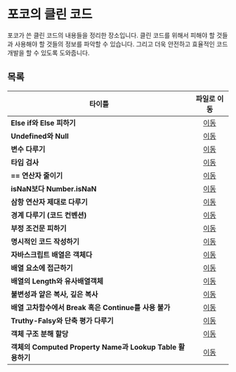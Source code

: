 # 포코의 클린 코드
포코가 쓴 클린 코드의 내용들을 정리한 장소입니다. 클린 코드를 위해서 피해야 할 것들과 사용해야 할 것들의 정보를 파악할 수 있습니다. 그리고 더욱 안전하고 효율적인 코드 개발을 할 수 있도록 도와줍니다.   

## 목록
|타이틀|파일로 이동|
|---|:---:|
|**Else if와 Else 피하기**|[이동](https://github.com/Hschan2/EverythingAboutJava/blob/master/CleanCode/%ED%8F%AC%EC%BD%94%EC%9D%98%ED%81%B4%EB%A6%B0%EC%BD%94%EB%93%9C/Else%20if%EC%99%80%20Else%20%ED%94%BC%ED%95%98%EA%B8%B0.md)|
|**Undefined와 Null**|[이동](https://github.com/Hschan2/EverythingAboutJava/blob/master/CleanCode/%ED%8F%AC%EC%BD%94%EC%9D%98%ED%81%B4%EB%A6%B0%EC%BD%94%EB%93%9C/Undefined%EC%99%80%20Null.md)|
|**변수 다루기**|[이동](https://github.com/Hschan2/EverythingAboutJava/blob/master/CleanCode/%ED%8F%AC%EC%BD%94%EC%9D%98%ED%81%B4%EB%A6%B0%EC%BD%94%EB%93%9C/%EB%B3%80%EC%88%98%20%EB%8B%A4%EB%A3%A8%EA%B8%B0.md)|
|**타입 검사**|[이동](https://github.com/Hschan2/EverythingAboutJava/blob/master/CleanCode/%ED%8F%AC%EC%BD%94%EC%9D%98%ED%81%B4%EB%A6%B0%EC%BD%94%EB%93%9C/%ED%83%80%EC%9E%85%20%EA%B2%80%EC%82%AC.md)|
|**== 연산자 줄이기**|[이동](https://github.com/Hschan2/EverythingAboutJava/blob/master/CleanCode/%ED%8F%AC%EC%BD%94%EC%9D%98%ED%81%B4%EB%A6%B0%EC%BD%94%EB%93%9C/EQEQ%20%EC%A4%84%EC%9D%B4%EA%B8%B0.md)|
|**isNaN보다 Number.isNaN**|[이동](https://github.com/Hschan2/EverythingAboutJava/blob/master/CleanCode/%ED%8F%AC%EC%BD%94%EC%9D%98%ED%81%B4%EB%A6%B0%EC%BD%94%EB%93%9C/IsNaN().md)|
|**삼항 연산자 제대로 다루기**|[이동](https://github.com/Hschan2/EverythingAboutJava/blob/master/CleanCode/%ED%8F%AC%EC%BD%94%EC%9D%98%ED%81%B4%EB%A6%B0%EC%BD%94%EB%93%9C/%EC%82%BC%ED%95%AD%EC%97%B0%EC%82%B0%EC%9E%90%20%EB%8B%A4%EB%A3%A8%EA%B8%B0.md)|
|**경계 다루기 (코드 컨벤션)**|[이동](https://github.com/Hschan2/EverythingAboutJava/blob/master/CleanCode/%ED%8F%AC%EC%BD%94%EC%9D%98%ED%81%B4%EB%A6%B0%EC%BD%94%EB%93%9C/%EA%B2%BD%EA%B3%84%20%EB%8B%A4%EB%A3%A8%EA%B8%B0(%EC%BD%94%EB%93%9C%20%EC%BB%A8%EB%B2%A4%EC%85%98).md)|
|**부정 조건문 피하기**|[이동](https://github.com/Hschan2/EverythingAboutJava/blob/master/CleanCode/%ED%8F%AC%EC%BD%94%EC%9D%98%ED%81%B4%EB%A6%B0%EC%BD%94%EB%93%9C/%EB%B6%80%EC%A0%95%EC%A1%B0%EA%B1%B4%EB%AC%B8%20%ED%94%BC%ED%95%98%EA%B8%B0.md)|
|**명시적인 코드 작성하기**|[이동](https://github.com/Hschan2/EverythingAboutJava/blob/master/CleanCode/%ED%8F%AC%EC%BD%94%EC%9D%98%ED%81%B4%EB%A6%B0%EC%BD%94%EB%93%9C/%EB%AA%85%EC%8B%9C%EC%A0%81%EC%9D%B8%20%EC%BD%94%EB%93%9C%20%EC%9E%91%EC%84%B1%20(Default%20Case%2C%20%EC%97%B0%EC%82%B0%EC%9E%90).md)|
|**자바스크립트 배열은 객체다**|[이동](https://github.com/Hschan2/EverythingAboutJava/blob/master/CleanCode/%ED%8F%AC%EC%BD%94%EC%9D%98%ED%81%B4%EB%A6%B0%EC%BD%94%EB%93%9C/%EC%9E%90%EB%B0%94%EC%8A%A4%ED%81%AC%EB%A6%BD%ED%8A%B8%EC%9D%98%20%EB%B0%B0%EC%97%B4%EC%9D%80%20%EA%B0%9D%EC%B2%B4.md)|
|**배열 요소에 접근하기**|[이동](https://github.com/Hschan2/EverythingAboutJava/blob/master/CleanCode/%ED%8F%AC%EC%BD%94%EC%9D%98%ED%81%B4%EB%A6%B0%EC%BD%94%EB%93%9C/%EB%B0%B0%EC%97%B4%20%EC%9A%94%EC%86%8C%EC%97%90%20%EC%A0%91%EA%B7%BC%ED%95%98%EA%B8%B0.md)|
|**배열의 Length와 유사배열객체**|[이동](https://github.com/Hschan2/EverythingAboutJava/blob/master/CleanCode/%ED%8F%AC%EC%BD%94%EC%9D%98%ED%81%B4%EB%A6%B0%EC%BD%94%EB%93%9C/%EB%B0%B0%EC%97%B4%EC%9D%98%20Length%EC%99%80%20%EC%9C%A0%EC%82%AC%20%EB%B0%B0%EC%97%B4%20%EA%B0%9D%EC%B2%B4.md)|
|**불변성과 얕은 복사, 깊은 복사**|[이동](https://github.com/Hschan2/EverythingAboutJava/blob/master/CleanCode/%ED%8F%AC%EC%BD%94%EC%9D%98%ED%81%B4%EB%A6%B0%EC%BD%94%EB%93%9C/%EB%B6%88%EB%B3%80%EC%84%B1%EA%B3%BC%20%EC%96%95%EC%9D%80%20%EB%B3%B5%EC%82%AC%2C%20%EA%B9%8A%EC%9D%80%20%EB%B3%B5%EC%82%AC.md)|
|**배열 고차함수에서 Break 혹은 Continue를 사용 불가**|[이동](https://github.com/Hschan2/EverythingAboutJava/blob/master/CleanCode/%ED%8F%AC%EC%BD%94%EC%9D%98%ED%81%B4%EB%A6%B0%EC%BD%94%EB%93%9C/Break%20%ED%98%B9%EC%9D%80%20Continue%EB%A5%BC%20%EC%82%AC%EC%9A%A9%ED%95%A0%20%EC%88%98%20%EC%97%86%EB%8A%94%20%EA%B3%A0%EC%B0%A8%ED%95%A8%EC%88%98.md)|
|**Truthy-Falsy와 단축 평가 다루기**|[이동](https://github.com/Hschan2/EverythingAboutJava/blob/master/CleanCode/%ED%8F%AC%EC%BD%94%EC%9D%98%ED%81%B4%EB%A6%B0%EC%BD%94%EB%93%9C/Truthy-Falsy%EC%99%80%20%EB%8B%A8%EC%B6%95%ED%8F%89%EA%B0%80%20%EB%8B%A4%EB%A3%A8%EA%B8%B0.md)|
|**객체 구조 분해 할당**|[이동](https://github.com/Hschan2/EverythingAboutJava/blob/master/CleanCode/%ED%8F%AC%EC%BD%94%EC%9D%98%ED%81%B4%EB%A6%B0%EC%BD%94%EB%93%9C/%EA%B0%9D%EC%B2%B4%20%EA%B5%AC%EC%A1%B0%EB%B6%84%ED%95%B4%ED%95%A0%EB%8B%B9.md)|
|**객체의 Computed Property Name과 Lookup Table 활용하기**|[이동](https://github.com/Hschan2/EverythingAboutJava/blob/master/CleanCode/%ED%8F%AC%EC%BD%94%EC%9D%98%ED%81%B4%EB%A6%B0%EC%BD%94%EB%93%9C/Computed%20Property%20Name%EA%B3%BC%20Lookup%20Table%20%ED%99%9C%EC%9A%A9.md)|